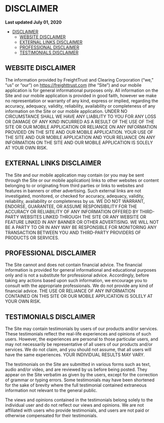 # DISCLAIMER

**Last updated July 01, 2020**

- [DISCLAIMER](#disclaimer)
  - [WEBSITE DISCLAIMER](#website-disclaimer)
  - [EXTERNAL LINKS DISCLAIMER](#external-links-disclaimer)
  - [PROFESSIONAL DISCLAIMER](#professional-disclaimer)
  - [TESTIMONIALS DISCLAIMER](#testimonials-disclaimer)

## WEBSITE DISCLAIMER

The information provided by FreightTrust and Clearing Corporation (“we,” “us” or “our”) on https://freighttrust.com (the
“Site”) and our mobile application is for general informational purposes only. All information on the Site and our mobile
application is provided in good faith, however we make no representation or warranty of any kind, express or implied,
regarding the accuracy, adequacy, validity, reliability, availability or completeness of any information on the Site or our
mobile application. UNDER NO CIRCUMSTANCE SHALL WE HAVE ANY LIABILITY TO YOU FOR ANY LOSS OR
DAMAGE OF ANY KIND INCURRED AS A RESULT OF THE USE OF THE SITE OR OUR MOBILE
APPLICATION OR RELIANCE ON ANY INFORMATION PROVIDED ON THE SITE AND OUR MOBILE
APPLICATION. YOUR USE OF THE SITE AND OUR MOBILE APPLICATION AND YOUR RELIANCE ON ANY
INFORMATION ON THE SITE AND OUR MOBILE APPLICATION IS SOLELY AT YOUR OWN RISK.

## EXTERNAL LINKS DISCLAIMER

The Site and our mobile application may contain (or you may be sent through the Site or our mobile application)
links to other websites or content belonging to or originating from third parties or links to websites and features in
banners or other advertising. Such external links are not investigated, monitored, or checked for accuracy, adequacy,
validity, reliability, availability or completeness by us. WE DO NOT WARRANT, ENDORSE, GUARANTEE, OR
ASSUME RESPONSIBILITY FOR THE ACCURACY OR RELIABILITY OF ANY INFORMATION OFFERED BY
THIRD-PARTY WEBSITES LINKED THROUGH THE SITE OR ANY WEBSITE OR FEATURE LINKED IN ANY
BANNER OR OTHER ADVERTISING. WE WILL NOT BE A PARTY TO OR IN ANY WAY BE RESPONSIBLE FOR
MONITORING ANY TRANSACTION BETWEEN YOU AND THIRD-PARTY PROVIDERS OF PRODUCTS OR
SERVICES.

## PROFESSIONAL DISCLAIMER

The Site cannot and does not contain financial advice. The financial information is provided for general informational
and educational purposes only and is not a substitute for professional advice. Accordingly, before taking any actions
based upon such information, we encourage you to consult with the appropriate professionals. We do not provide any
kind of financial advice. THE USE OR RELIANCE OF ANY INFORMATION CONTAINED ON THIS SITE OR OUR
MOBILE APPLICATION IS SOLELY AT YOUR OWN RISK.

## TESTIMONIALS DISCLAIMER

The Site may contain testimonials by users of our products and/or services. These testimonials reflect the real-life
experiences and opinions of such users. However, the experiences are personal to those particular users, and may
not necessarily be representative of all users of our products and/or services. We do not claim, and you should not
assume, that all users will have the same experiences. YOUR INDIVIDUAL RESULTS MAY VARY.

The testimonials on the Site are submitted in various forms such as text, audio and/or video, and are reviewed by us
before being posted. They appear on the Site verbatim as given by the users, except for the correction of grammar or
typing errors. Some testimonials may have been shortened for the sake of brevity where the full testimonial contained
extraneous information not relevant to the general public.

The views and opinions contained in the testimonials belong solely to the individual user and do not reflect our views
and opinions. We are not affiliated with users who provide testimonials, and users are not paid or otherwise
compensated for their testimonials.
